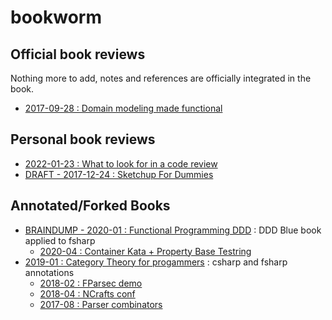 # bookworm

## Official book reviews
Nothing more to add, notes and references are officially integrated in the book.

 - [2017-09-28 : Domain modeling made functional](https://cboudereau.github.io/bookworm/2017-09-28_Domain_modeling_made_functional/)

## Personal book reviews
 - [2022-01-23 : What to look for in a code review](https://cboudereau.github.io/bookworm/2022-01-23_Code_Review/)
 - [DRAFT - 2017-12-24 : Sketchup For Dummies](https://cboudereau.github.io/bookworm/2017-12-24_Sketchup_For_Dummies/)

## Annotated/Forked Books
 - [BRAINDUMP - 2020-01 : Functional Programming DDD](https://github.com/cboudereau/fpddd) : DDD Blue book applied to fsharp
   - [2020-04 : Container Kata + Property Base Testring](https://youtu.be/n81pYPdzW7g)
 - [2019-01 : Category Theory for progammers](https://github.com/cboudereau/category-theory-for-dotnet-programmers) : csharp and fsharp annotations
   - [2018-02 : FParsec demo](https://www.meetup.com/functional-programming-in-f/events/247245634/)
   - [2018-04 : NCrafts conf](https://mobile.twitter.com/ncraftsConf/status/983306821984190464)
   - [2017-08 : Parser combinators](https://cboudereau.github.io/fsharp/parser/combinator/fparsec/proto3/2017/08/10/proto3-parser.html)
